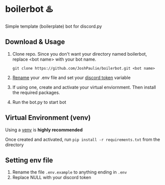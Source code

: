 [//]: <> (After cloning, delete this and make your own readme!)

# boilerbot ♨️
Simple template (boilerplate) bot for discord.py

## Download & Usage
1) Clone repo. Since you don't want your directory named boilerbot, replace \<bot name> with your bot name.

    `git clone https://github.com/JoshPaulie/boilerbot.git <bot name>`

2) [Rename](#setting-env-file) your .env file and set your [discord token](https://www.writebots.com/discord-bot-token/) variable

3) If using one, create and activate your virtual enviornment. Then install the required packages.

4) Run the bot.py to start bot

## Virtual Environment (venv)
Using a [venv](https://packaging.python.org/guides/installing-using-pip-and-virtual-environments/) is **highly recommended**

Once created and activated, run `pip install -r requirements.txt` from the directory

## Setting env file
1) Rename the file `.env.example` to anything ending in `.env`
2) Replace NULL with your discord token
